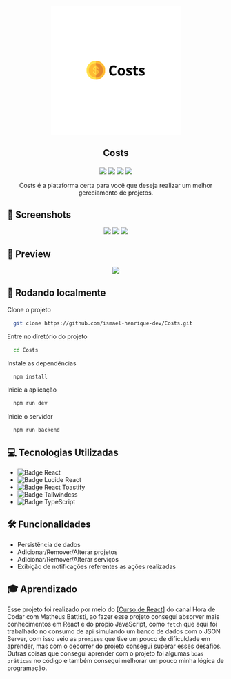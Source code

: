 <p align="center">
  <img align="center" height="300" src="src/components/imgs/Costs.png"  />
</p>

## <p align="center">Costs</p>

<p align="center">
   <img src="https://img.shields.io/badge/React-v18.2.0-white?style=for-the-badge" />
   <img src="https://img.shields.io/badge/React_Router_Dom-v6.22.0-white?style=for-the-badge" />
   <img src="https://img.shields.io/badge/NPM-v9.5.1-white?style=for-the-badge" />
   <img src="https://img.shields.io/badge/UUID-v9.0.1-white?style=for-the-badge" />
</p>

<p align="center">Costs é a plataforma certa para você que deseja realizar um melhor gereciamento de projetos.</p>


## 📸 Screenshots
<p align="center">
  <img height="350" src="src/assets/home.png" />
  <img height="350" src="src/assets/filter.png" />
  <img height="430" src="src/assets/emptycart.png" />
</p>

## 🎥 Preview

<p align="center">
  <img height="430" src="src/assets/gif-previw.gif" />
</p>

## 🚀 Rodando localmente

Clone o projeto

```bash
  git clone https://github.com/ismael-henrique-dev/Costs.git
```

Entre no diretório do projeto

```bash
  cd Costs
```

Instale as dependências

```bash
  npm install
```

Inicie a aplicação

```bash
  npm run dev
```

Inicie o servidor

```bash
  npm run backend
```

## 💻 Tecnologias Utilizadas
- ![Badge React](https://img.shields.io/badge/React-%E2%9C%94-blue?style=for-the-badge)
- ![Badge Lucide React](https://img.shields.io/badge/React_Icons-%E2%9C%94-blue?style=for-the-badge)
- ![Badge React Toastify](https://img.shields.io/badge/React%20UUID-%E2%9C%94-blue?style=for-the-badge)  
- ![Badge Tailwindcss](https://img.shields.io/badge/React_Router_Dom-%E2%9C%94-blue?style=for-the-badge)
- ![Badge TypeScript](https://img.shields.io/badge/JSON_SERVER-%E2%9C%94-blue?style=for-the-badge)

## 🛠️ Funcionalidades

- Persistência de dados
- Adicionar/Remover/Alterar projetos
- Adicionar/Remover/Alterar serviços
- Exibição de notificações referentes as ações realizadas

## 🎓 Aprendizado

Esse projeto foi realizado por meio do <a href="https://youtube.com/playlist?list=PLnDvRpP8BneyVA0SZ2okm-QBojomniQVO&si=QY90cDA-o47BM-77">[Curso de React]</a> do canal Hora de Codar com Matheus Battisti, ao fazer esse projeto consegui absorver mais conhecimentos em React e do própio JavaScript, como `fetch` que aqui foi trabalhado no consumo de api simulando um banco de dados com o JSON Server, com isso veio as `promises` que tive um pouco de dificuldade em aprender, mas com o decorrer do projeto consegui superar esses desafios. Outras coisas que consegui aprender com o projeto foi algumas `boas práticas` no código e também consegui melhorar um pouco minha lógica de programação.
